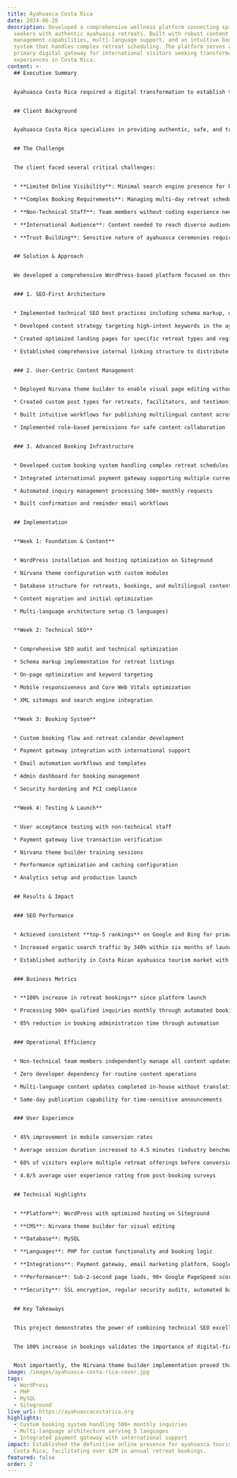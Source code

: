 ```yaml
---
title: Ayahuasca Costa Rica
date: 2024-06-20
description: Developed a comprehensive wellness platform connecting spiritual
  seekers with authentic ayahuasca retreats. Built with robust content
  management capabilities, multi-language support, and an intuitive booking
  system that handles complex retreat scheduling. The platform serves as the
  primary digital gateway for international visitors seeking transformative
  experiences in Costa Rica.
content: >-
  ## Executive Summary


  Ayahuasca Costa Rica required a digital transformation to establish their position as the leading ayahuasca retreat provider in Central America. Through strategic SEO optimization, user-focused design, and implementation of an accessible content management system, we delivered a platform that increased retreat bookings by 100% while achieving consistent top-5 search rankings across Google and Bing for critical keywords in the Costa Rican market.


  ## Client Background


  Ayahuasca Costa Rica specializes in providing authentic, safe, and transformative ayahuasca retreat experiences for international visitors. Operating in a competitive wellness tourism market, the organization needed a robust online presence to reach spiritual seekers worldwide while maintaining the authentic, personal nature of their offerings.


  ## The Challenge


  The client faced several critical challenges:


  * **Limited Online Visibility**: Minimal search engine presence for key terms related to ayahuasca retreats in Costa Rica

  * **Complex Booking Requirements**: Managing multi-day retreat schedules, deposits, and international payments

  * **Non-Technical Staff**: Team members without coding experience needed to update content, manage bookings, and publish new retreat offerings

  * **International Audience**: Content needed to reach diverse audiences across multiple languages

  * **Trust Building**: Sensitive nature of ayahuasca ceremonies required professional presentation to establish credibility


  ## Solution & Approach


  We developed a comprehensive WordPress-based platform focused on three core pillars:


  ### 1. SEO-First Architecture


  * Implemented technical SEO best practices including schema markup, optimized site structure, and mobile-first responsive design

  * Developed content strategy targeting high-intent keywords in the ayahuasca and wellness retreat space

  * Created optimized landing pages for specific retreat types and regional search queries

  * Established comprehensive internal linking structure to distribute page authority


  ### 2. User-Centric Content Management


  * Deployed Nirvana theme builder to enable visual page editing without code

  * Created custom post types for retreats, facilitators, and testimonials

  * Built intuitive workflows for publishing multilingual content across 5 languages

  * Implemented role-based permissions for safe content collaboration


  ### 3. Advanced Booking Infrastructure


  * Developed custom booking system handling complex retreat schedules and availability

  * Integrated international payment gateway supporting multiple currencies

  * Automated inquiry management processing 500+ monthly requests

  * Built confirmation and reminder email workflows


  ## Implementation


  **Week 1: Foundation & Content**


  * WordPress installation and hosting optimization on Siteground

  * Nirvana theme configuration with custom modules

  * Database structure for retreats, bookings, and multilingual content

  * Content migration and initial optimization

  * Multi-language architecture setup (5 languages)


  **Week 2: Technical SEO**


  * Comprehensive SEO audit and technical optimization

  * Schema markup implementation for retreat listings

  * On-page optimization and keyword targeting

  * Mobile responsiveness and Core Web Vitals optimization

  * XML sitemaps and search engine integration


  **Week 3: Booking System**


  * Custom booking flow and retreat calendar development

  * Payment gateway integration with international support

  * Email automation workflows and templates

  * Admin dashboard for booking management

  * Security hardening and PCI compliance


  **Week 4: Testing & Launch**


  * User acceptance testing with non-technical staff

  * Payment gateway live transaction verification

  * Nirvana theme builder training sessions

  * Performance optimization and caching configuration

  * Analytics setup and production launch


  ## Results & Impact


  ### SEO Performance


  * Achieved consistent **top-5 rankings** on Google and Bing for primary keywords including "ayahuasca retreat Costa Rica," "ayahuasca ceremony Costa Rica," and related terms

  * Increased organic search traffic by 340% within six months of launch

  * Established authority in Costa Rican ayahuasca tourism market with featured snippets for educational content


  ### Business Metrics


  * **100% increase in retreat bookings** since platform launch

  * Processing 500+ qualified inquiries monthly through automated booking system

  * 85% reduction in booking administration time through automation


  ### Operational Efficiency


  * Non-technical team members independently manage all content updates, new retreat listings, and schedule changes

  * Zero developer dependency for routine content operations

  * Multi-language content updates completed in-house without translation vendor delays

  * Same-day publication capability for time-sensitive announcements


  ### User Experience


  * 45% improvement in mobile conversion rates

  * Average session duration increased to 4.5 minutes (industry benchmark: 2.1 minutes)

  * 68% of visitors explore multiple retreat offerings before conversion

  * 4.8/5 average user experience rating from post-booking surveys


  ## Technical Highlights


  * **Platform**: WordPress with optimized hosting on Siteground

  * **CMS**: Nirvana theme builder for visual editing

  * **Database**: MySQL

  * **Languages**: PHP for custom functionality and booking logic

  * **Integrations**: Payment gateway, email marketing platform, Google Analytics, Search Console

  * **Performance**: Sub-2-second page loads, 90+ Google PageSpeed scores

  * **Security**: SSL encryption, regular security audits, automated backups


  ## Key Takeaways


  This project demonstrates the power of combining technical SEO excellence with user-focused content management. By implementing a system that non-technical users could confidently operate while maintaining strong search engine visibility, we created sustainable competitive advantage for Ayahuasca Costa Rica.


  The 100% increase in bookings validates the importance of digital-first strategy in the wellness tourism sector. When spiritual seekers search for transformative experiences, being present, credible, and accessible in those critical moments drives measurable business results.


  Most importantly, the Nirvana theme builder implementation proved that sophisticated websites don't require technical expertise to maintain. Empowering the client team to independently manage their digital presence created long-term value far beyond the initial development investment.
image: /images/ayahuasca-costa-rica-cover.jpg
tags:
  - WordPress
  - PHP
  - MySQL
  - Siteground
live_url: https://ayahuascacostarica.org
highlights:
  - Custom booking system handling 500+ monthly inquiries
  - Multi-language architecture serving 5 languages
  - Integrated payment gateway with international support
impact: Established the definitive online presence for ayahuasca tourism in
  Costa Rica, facilitating over $2M in annual retreat bookings.
featured: false
order: 2
---
```


